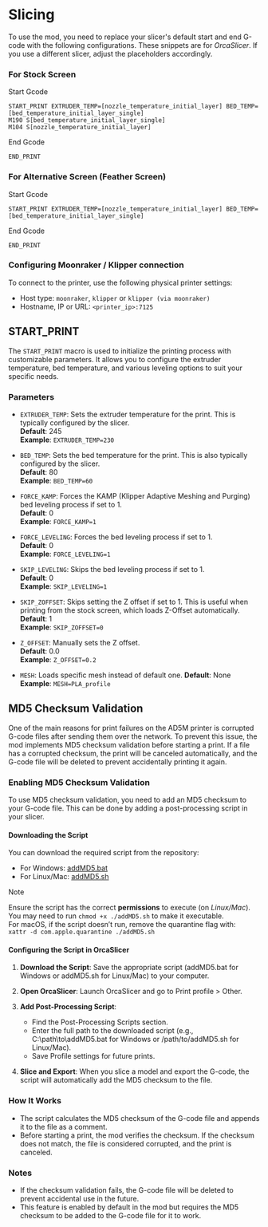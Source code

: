 # Slicing

To use the mod, you need to replace your slicer's default start and end G-code with the following configurations. These snippets are for _OrcaSlicer_. If you use a different slicer, adjust the placeholders accordingly.

### For Stock Screen

Start Gcode
```
START_PRINT EXTRUDER_TEMP=[nozzle_temperature_initial_layer] BED_TEMP=[bed_temperature_initial_layer_single]
M190 S[bed_temperature_initial_layer_single]
M104 S[nozzle_temperature_initial_layer]
```

End Gcode
```
END_PRINT
```

### For Alternative Screen (Feather Screen)

Start Gcode
```
START_PRINT EXTRUDER_TEMP=[nozzle_temperature_initial_layer] BED_TEMP=[bed_temperature_initial_layer_single]
```

End Gcode
```
END_PRINT
```

### Configuring Moonraker / Klipper connection

To connect to the printer, use the following physical printer settings:
* Host type: `moonraker`, `klipper` or `klipper (via moonraker)`
* Hostname, IP or URL: `<printer_ip>:7125`



## START_PRINT
The `START_PRINT` macro is used to initialize the printing process with customizable parameters. It allows you to configure the extruder temperature, bed temperature, and various leveling options to suit your specific needs.

### Parameters

- `EXTRUDER_TEMP`: Sets the extruder temperature for the print. This is typically configured by the slicer.  
  **Default**: 245  
  **Example**: `EXTRUDER_TEMP=230`  

- `BED_TEMP`: Sets the bed temperature for the print. This is also typically configured by the slicer.  
  **Default**: 80  
  **Example**: `BED_TEMP=60`  

- `FORCE_KAMP`: Forces the KAMP (Klipper Adaptive Meshing and Purging) bed leveling process if set to 1.  
  **Default**: 0  
  **Example**: `FORCE_KAMP=1`  

- `FORCE_LEVELING`: Forces the bed leveling process if set to 1.  
  **Default**: 0  
  **Example**: `FORCE_LEVELING=1`  

- `SKIP_LEVELING`: Skips the bed leveling process if set to 1.  
  **Default**: 0  
  **Example**: `SKIP_LEVELING=1`  

- `SKIP_ZOFFSET`: Skips setting the Z offset if set to 1. This is useful when printing from the stock screen, which loads Z-Offset automatically.  
  **Default**: 1  
  **Example**: `SKIP_ZOFFSET=0`  

- `Z_OFFSET`: Manually sets the Z offset.  
  **Default**: 0.0  
  **Example**: `Z_OFFSET=0.2`

- `MESH`: Loads specific mesh instead of default one.
  **Default**: None  
  **Example**: `MESH=PLA_profile`

## MD5 Checksum Validation

One of the main reasons for print failures on the AD5M printer is corrupted G-code files after sending them over the network. To prevent this issue, the mod implements MD5 checksum validation before starting a print. If a file has a corrupted checksum, the print will be canceled automatically, and the G-code file will be deleted to prevent accidentally printing it again.

### Enabling MD5 Checksum Validation

To use MD5 checksum validation, you need to add an MD5 checksum to your G-code file. This can be done by adding a post-processing script in your slicer.

#### Downloading the Script

You can download the required script from the repository:
- For Windows: [addMD5.bat](/addMD5.bat)
- For Linux/Mac: [addMD5.sh](/addMD5.sh)

> [!NOTE]  
> Ensure the script has the correct **permissions** to execute (on *Linux/Mac*).   
> You may need to run `chmod +x ./addMD5.sh` to make it executable.   
> For macOS, if the script doesn’t run, remove the quarantine flag with:   
> `xattr -d com.apple.quarantine ./addMD5.sh`

#### Configuring the Script in OrcaSlicer

1. **Download the Script**: Save the appropriate script (addMD5.bat for Windows or addMD5.sh for Linux/Mac) to your computer.

2. **Open OrcaSlicer**: Launch OrcaSlicer and go to Print profile > Other.

3. **Add Post-Processing Script**:
   - Find the Post-Processing Scripts section.
   - Enter the full path to the downloaded script (e.g., C:\path\to\addMD5.bat for Windows or /path/to/addMD5.sh for Linux/Mac).
   - Save Profile settings for future prints.

4. **Slice and Export**: When you slice a model and export the G-code, the script will automatically add the MD5 checksum to the file.

### How It Works
- The script calculates the MD5 checksum of the G-code file and appends it to the file as a comment.
- Before starting a print, the mod verifies the checksum. If the checksum does not match, the file is considered corrupted, and the print is canceled.

### Notes
- If the checksum validation fails, the G-code file will be deleted to prevent accidental use in the future.
- This feature is enabled by default in the mod but requires the MD5 checksum to be added to the G-code file for it to work.
